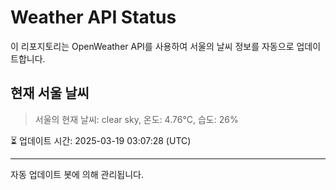 
# Weather API Status

이 리포지토리는 OpenWeather API를 사용하여 서울의 날씨 정보를 자동으로 업데이트합니다.

## 현재 서울 날씨
> 서울의 현재 날씨: clear sky, 온도: 4.76°C, 습도: 26%

⏳ 업데이트 시간: 2025-03-19 03:07:28 (UTC)

---
자동 업데이트 봇에 의해 관리됩니다.
